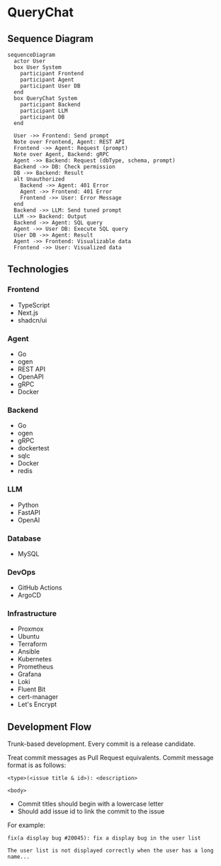 # QueryChat

## Sequence Diagram

```mermaid
sequenceDiagram
  actor User
  box User System
    participant Frontend
    participant Agent
    participant User DB
  end
  box QueryChat System
    participant Backend
    participant LLM
    participant DB
  end

  User ->> Frontend: Send prompt
  Note over Frontend, Agent: REST API
  Frontend ->> Agent: Request (prompt)
  Note over Agent, Backend: gRPC
  Agent ->> Backend: Request (dbType, schema, prompt)
  Backend ->> DB: Check permission
  DB ->> Backend: Result
  alt Unauthorized
    Backend ->> Agent: 401 Error
    Agent ->> Frontend: 401 Error
    Frontend ->> User: Error Message
  end
  Backend ->> LLM: Send tuned prompt
  LLM ->> Backend: Output
  Backend ->> Agent: SQL query
  Agent ->> User DB: Execute SQL query
  User DB ->> Agent: Result
  Agent ->> Frontend: Visualizable data
  Frontend ->> User: Visualized data
```

## Technologies

### Frontend

- TypeScript
- Next.js
- shadcn/ui

### Agent

- Go
- ogen
- REST API
- OpenAPI
- gRPC
- Docker

### Backend

- Go
- ogen
- gRPC
- dockertest
- sqlc
- Docker
- redis

### LLM

- Python
- FastAPI
- OpenAI

### Database

- MySQL

### DevOps

- GitHub Actions
- ArgoCD

### Infrastructure

- Proxmox
- Ubuntu
- Terraform
- Ansible
- Kubernetes
- Prometheus
- Grafana
- Loki
- Fluent Bit
- cert-manager
- Let's Encrypt

## Development Flow

Trunk-based development. Every commit is a release candidate.

Treat commit messages as Pull Request equivalents. Commit message format is as follows:

```plaintext
<type>(<issue title & id>): <description>

<body>
```

- Commit titles should begin with a lowercase letter
- Should add issue id to link the commit to the issue

For example:

```plaintext
fix(a display bug #20045): fix a display bug in the user list

The user list is not displayed correctly when the user has a long name...
```
